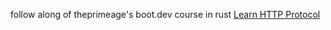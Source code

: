 follow along of theprimeage's boot.dev course in rust
[Learn HTTP Protocol](https://www.boot.dev/courses/learn-http-protocol-golang)

